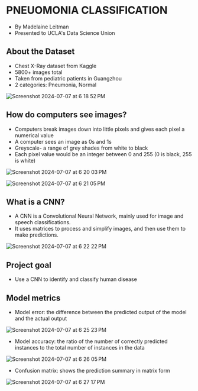 # PNEUOMONIA CLASSIFICATION 
- By Madelaine Leitman
- Presented to UCLA's Data Science Union

## About the Dataset
- Chest X-Ray dataset from Kaggle
- 5800+ images total
- Taken from pediatric patients in Guangzhou
- 2 categories: Pneumonia, Normal


![Screenshot 2024-07-07 at 6 18 52 PM](https://github.com/MLeitman03/Chest-x-ray-Classification/assets/128559284/ea24827d-cbf3-4296-8197-09691e85a886)


## How do computers see images?
- Computers break images down into little pixels  and gives each pixel a numerical value
- A computer sees an  image as 0s and 1s
- Greyscale-  a range of grey shades from white to black
- Each pixel value would be an integer between 0 and 255 (0 is black, 255 is white)

![Screenshot 2024-07-07 at 6 20 03 PM](https://github.com/MLeitman03/Chest-x-ray-Classification/assets/128559284/00e360af-2ce4-4cb7-aedc-2c2a57aa98a3)

![Screenshot 2024-07-07 at 6 21 05 PM](https://github.com/MLeitman03/Chest-x-ray-Classification/assets/128559284/34efc079-0f6c-46cb-a814-f100815e5198)


## What is a CNN?
- A CNN is a Convolutional Neural Network, mainly used for image and speech classifications.
- It uses matrices to process and simplify images, and then use them to make predictions.

  
![Screenshot 2024-07-07 at 6 22 22 PM](https://github.com/MLeitman03/Chest-x-ray-Classification/assets/128559284/8a9db82d-3295-46d1-9bdd-2c22cb0e54bc)

## Project goal
- Use a CNN to identify and classify human disease

## Model metrics

- Model error: the difference between the predicted output of the model and the actual output
  
![Screenshot 2024-07-07 at 6 25 23 PM](https://github.com/MLeitman03/Chest-x-ray-Classification/assets/128559284/1344bf12-a126-4c39-b293-162dceafe017)

- Model accuracy: the ratio of the number of correctly predicted instances to the total number of instances in the data
  
![Screenshot 2024-07-07 at 6 26 05 PM](https://github.com/MLeitman03/Chest-x-ray-Classification/assets/128559284/e5d0467d-c756-4d13-96df-17fe963ff9b2)

- Confusion matrix: shows the prediction summary in matrix form

![Screenshot 2024-07-07 at 6 27 17 PM](https://github.com/MLeitman03/Chest-x-ray-Classification/assets/128559284/61253902-a0a3-41aa-9b92-ec76d2495b57)




